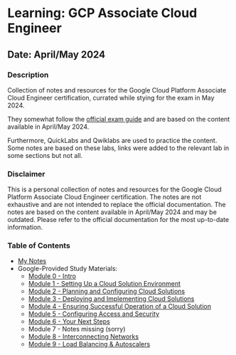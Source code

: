 # Learning: GCP Associate Cloud Engineer
## Date: April/May 2024

### Description
Collection of notes and resources for the Google Cloud Platform Associate Cloud Engineer certification, currated while stying for the exam in May 2024.

They somewhat follow the [official exam guide](https://cloud.google.com/certification/guides/cloud-engineer) and are based on the content available in April/May 2024. 

Furthermore, QuickLabs and Qwiklabs are used to practice the content. Some notes are based on these labs, links were added to the relevant lab in some sections but not all. 

### Disclaimer
This is a personal collection of notes and resources for the Google Cloud Platform Associate Cloud Engineer certification. The notes are not exhaustive and are not intended to replace the official documentation. The notes are based on the content available in April/May 2024 and may be outdated. Please refer to the official documentation for the most up-to-date information.

### Table of Contents
- [My Notes](my-notes.md)
- Google-Provided Study Materials:
    - [Module 0 - Intro](google-provided/Preparing_for_ACE_Module_0.pdf)
    - [Module 1 - Setting Up a Cloud Solution Environment](google-provided/Preparing_for_ACE_Module_1.pdf)
    - [Module 2 - Planning and Configuring Cloud Solutions](google-provided/Preparing_for_ACE_Module_2.pdf)
    - [Module 3 - Deploying and Implementing Cloud Solutions](google-provided/Preparing_for_ACE_Module_3.pdf)
    - [Module 4 - Ensuring Successful Operation of a Cloud Solution](google-provided/Preparing_for_ACE_Module_4.pdf)
    - [Module 5 - Configuring Access and Security](google-provided/Preparing_for_ACE_Module_5.pdf)
    - [Module 6 - Your Next Steps](google-provided/Preparing_for_ACE_Module_6.pdf)
    - Module 7 - Notes missing (sorry)
    - [Module 8 - Interconnecting Networks](google-provided/08_Interconnecting_Networks.pdf)
    - [Module 9 - Load Balancing & Autoscalers](google-provided/09_Load_Balancing_and_Autoscaling.pdf)